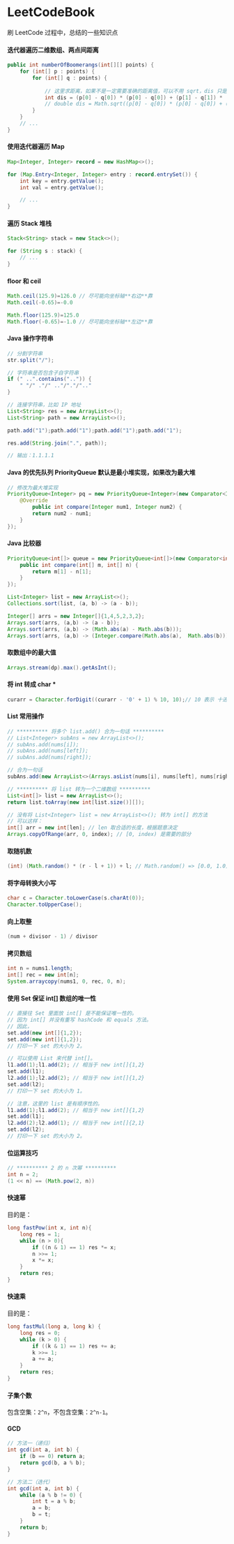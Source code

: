 # LeetCodeBook
刷 LeetCode 过程中，总结的一些知识点

#### 迭代器遍历二维数组、两点间距离

```Java
public int numberOfBoomerangs(int[][] points) {
    for (int[] p : points) {
        for (int[] q : points) {
            
            // 这里求距离，如果不是一定需要准确的距离值，可以不用 sqrt，dis 只是一种距离的形式
            int dis = (p[0] - q[0]) * (p[0] - q[0]) + (p[1] - q[1]) * (p[1] - q[1]);
            // double dis = Math.sqrt((p[0] - q[0]) * (p[0] - q[0]) + (p[1] - q[1]) * (p[1] - q[1]));
        }
    }
    // ...
}
```

#### 使用迭代器遍历 Map

```Java
Map<Integer, Integer> record = new HashMap<>();

for (Map.Entry<Integer, Integer> entry : record.entrySet()) {
    int key = entry.getValue();
    int val = entry.getValue();

    // ...
}
```

#### 遍历 Stack 堆栈

```Java
Stack<String> stack = new Stack<>();

for (String s : stack) {
    // ...
}
```

#### floor 和 ceil

```Java
Math.ceil(125.9)=126.0 // 尽可能向坐标轴**右边**靠
Math.ceil(-0.65)=-0.0

Math.floor(125.9)=125.0
Math.floor(-0.65)=-1.0 // 尽可能向坐标轴**左边**靠
```

#### Java 操作字符串

```Java
// 分割字符串
str.split("/");

// 字符串是否包含子自字符串
if (" ..".contains("..")) {
    " "/" ."/" .."/"."/".."
}

// 连接字符串，比如 IP 地址
List<String> res = new ArrayList<>();
List<String> path = new ArrayList<>();

path.add("1");path.add("1");path.add("1");path.add("1");

res.add(String.join(".", path)); 

// 输出：1.1.1.1
```

#### Java 的优先队列 PriorityQueue 默认是最小堆实现，如果改为最大堆

```Java
// 修改为最大堆实现
PriorityQueue<Integer> pq = new PriorityQueue<Integer>(new Comparator<Integer>() {
    @Override
		public int compare(Integer num1, Integer num2) {
        return num2 - num1;
    }
});
```

#### Java 比较器

```Java
PriorityQueue<int[]> queue = new PriorityQueue<int[]>(new Comparator<int[]>() {
    public int compare(int[] m, int[] n) {
        return m[1] - n[1];
    }
});

List<Integer> list = new ArrayList<>();
Collections.sort(list, (a, b) -> (a - b));

Integer[] arrs = new Integer[]{1,4,5,2,3,2};
Arrays.sort(arrs, (a,b) -> (a - b));
Arrays.sort(arrs, (a,b) -> (Math.abs(a) - Math.abs(b)));
Arrays.sort(arrs, (a,b) -> (Integer.compare(Math.abs(a),  Math.abs(b))));
```

#### 取数组中的最大值

```Java
Arrays.stream(dp).max().getAsInt();
```

#### 将 int 转成 char *

```Java
curarr = Character.forDigit((curarr - '0' + 1) % 10, 10);// 10 表示 十进制
```
#### List 常用操作

```Java
// ********** 将多个 list.add() 合为一句话 **********
// List<Integer> subAns = new ArrayList<>();      
// subAns.add(nums[i]);
// subAns.add(nums[left]);
// subAns.add(nums[right]);

// 合为一句话
subAns.add(new ArrayList<>(Arrays.asList(nums[i], nums[left], nums[right])));

// ********** 将 list 转为一个二维数组 **********
List<int[]> list = new ArrayList<>();
return list.toArray(new int[list.size()][]);

// 没有将 List<Integer> list = new ArrayList<>(); 转为 int[] 的方法
// 可以这样：
int[] arr = new int[len]; // len 取合适的长度，根据题意决定
Arrays.copyOfRange(arr, 0, index); // [0, index) 是需要的部分
```

#### 取随机数

```Java
(int) (Math.random() * (r - l + 1)) + l; // Math.random() => [0.0, 1.0)
```

#### 将字母转换大小写

```Java
char c = Character.toLowerCase(s.charAt(0));
Character.toUpperCase();
```

#### 向上取整

```Java
(num + divisor - 1) / divisor
```

#### 拷贝数组

```Java
int n = nums1.length;
int[] rec = new int[n];
System.arraycopy(nums1, 0, rec, 0, n);
```

#### 使用 Set 保证 int[] 数组的唯一性

```Java
// 直接往 Set 里面放 int[] 是不能保证唯一性的。
// 因为 int[] 并没有重写 hashCode 和 equals 方法。
// 因此，
set.add(new int[]{1,2}); 
set.add(new int[]{1,2});
// 打印一下 set 的大小为 2。

// 可以使用 List 来代替 int[]。
l1.add(1);l1.add(2); // 相当于 new int[]{1,2}
set.add(l1);
l2.add(1);l2.add(2); // 相当于 new int[]{1,2}
set.add(l2);
// 打印一下 set 的大小为 1。

// 注意，这里的 list 是有顺序性的。
l1.add(1);l1.add(2); // 相当于 new int[]{1,2}
set.add(l1);
l2.add(2);l2.add(1); // 相当于 new int[]{2,1}
set.add(l2);
// 打印一下 set 的大小为 2。
```

#### 位运算技巧

```Java
// ********** 2 的 n 次幂 **********
int n = 2;
(1 << n) == (Math.pow(2, n)) 
```

#### 快速幂

目的是：

```Java
long fastPow(int x, int n){
    long res = 1;
    while (n > 0){
        if ((n & 1) == 1) res *= x;
        n >>= 1;
        x *= x;
    }
    return res;
}
```

#### 快速乘

目的是：

```Java
long fastMul(long a, long k) {
    long res = 0;
    while (k > 0) {
        if ((k & 1) == 1) res += a;
        k >>= 1;
        a += a;
    }
    return res;
}
```

#### 子集个数

包含空集：`2^n`，不包含空集：`2^n-1`。



#### GCD

```Java
// 方法一（递归）
int gcd(int a, int b) {
    if (b == 0) return a;
    return gcd(b, a % b);
}

// 方法二（迭代）
int gcd(int a, int b) {
    while (a % b != 0) {
        int t = a % b;
        a = b;
        b = t;
    }
    return b;
}
```



